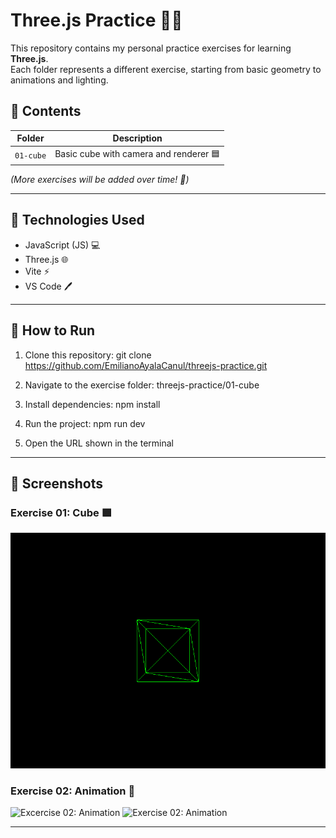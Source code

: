 # Three.js Practice 🎨✨

This repository contains my personal practice exercises for learning **Three.js**.  
Each folder represents a different exercise, starting from basic geometry to animations and lighting.

## 📂 Contents

| Folder      | Description |
|------------|-------------|
| `01-cube` | Basic cube with camera and renderer 🟦 |

*(More exercises will be added over time! 🚀)*

---

## 🧰 Technologies Used

- JavaScript (JS) 💻  
- Three.js 🌐  
- Vite ⚡  
- VS Code 🖊️

---

## 🔧 How to Run

1. Clone this repository:
git clone https://github.com/EmilianoAyalaCanul/threejs-practice.git

2. Navigate to the exercise folder:
threejs-practice/01-cube

3. Install dependencies:
npm install

4. Run the project:
npm run dev

5. Open the URL shown in the terminal

---

## 📸 Screenshots

### Exercise 01: Cube 🟩
![Exercise 01: Cube](01-cube/01-cube.png)

### Exercise 02: Animation 🎥
![Excercise 02: Animation](02-Animation/Animation.gif)
<img src="02-Animation/Animation.gif" alt="Exercise 02: Animation" width="400">

---


